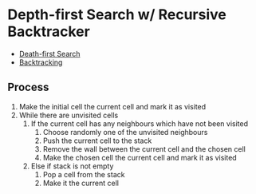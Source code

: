 # Depth-first Search w/ Recursive Backtracker

- [Death-first Search](https://en.wikipedia.org/wiki/Depth-first_search)
- [Backtracking](https://en.wikipedia.org/wiki/Backtracking)

## Process

1.  Make the initial cell the current cell and mark it as visited
1.  While there are unvisited cells
    1.  If the current cell has any neighbours which have not been visited
        1.  Choose randomly one of the unvisited neighbours
        1.  Push the current cell to the stack
        1.  Remove the wall between the current cell and the chosen cell
        1.  Make the chosen cell the current cell and mark it as visited
    1.  Else if stack is not empty
        1.  Pop a cell from the stack
        1.  Make it the current cell
